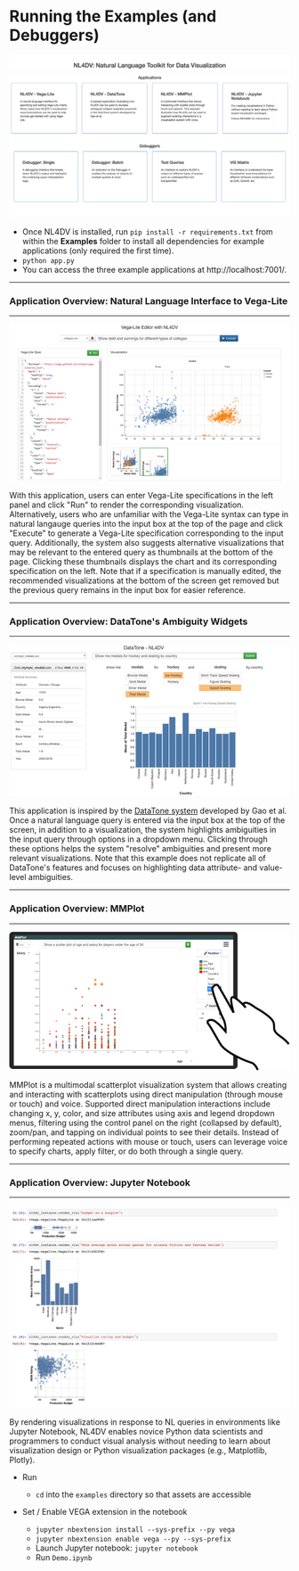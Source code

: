 # Running the Examples (and Debuggers)

![NL4DV Applications Teaser](../docs/teaser-nl4dv-applications.png)

- Once NL4DV is installed, run ```pip install -r requirements.txt``` from within the **Examples** folder to install all dependencies for example applications (only required the first time).
- ```python app.py```
- You can access the three example applications at http://localhost:7001/. 

---
### Application Overview: Natural Language Interface to Vega-Lite
---

![Vega-Lite Editor Teaser](../docs/teaser-vl-editor.png)

With this application, users can enter Vega-Lite specifications in the left panel and click "Run" to render the corresponding visualization. Alternatively, users who are unfamiliar with the Vega-Lite syntax can type in natural langauge queries into the input box at the top of the page and click "Execute" to generate a Vega-Lite specification corresponding to the input query. Additionally, the system also suggests alternative visualizations that may be relevant to the entered query as thumbnails at the bottom of the page. Clicking these thumbnails displays the chart and its corresponding specification on the left. Note that if a specification is manually edited, the recommended visualizations at the bottom of the screen get removed but the previous query remains in the input box for easier reference.


---
### Application Overview: DataTone's Ambiguity Widgets
---

![DataTone Teaser](../docs/teaser-datatone.png)

This application is inspired by the [DataTone system](http://www.cond.org/datatone.html) developed by Gao et al. Once a natural language query is entered via the input box at the top of the screen, in addition to a visualization, the system highlights ambiguities in the input query through options in a dropdown menu. Clicking through these options helps the system "resolve" ambiguities and present more relevant visualizations. Note that this example does not replicate all of DataTone's features and focuses on highlighting data attribute- and value-level ambiguities.  

---
### Application Overview: MMPlot
---

![MMPlot Teaser](../docs/teaser-mmplot.png)

MMPlot is a multimodal scatterplot visualization system that allows creating and interacting with scatterplots using direct manipulation (through mouse or touch) and voice. Supported direct manipulation interactions include changing x, y, color, and size attributes using axis and legend dropdown menus, filtering using the control panel on the right (collapsed by default), zoom/pan, and tapping on individual points to see their details. Instead of performing repeated actions with mouse or touch, users can leverage voice to specify charts, apply filter, or do both through a single query.

---
### Application Overview: Jupyter Notebook
---

![Jupyter Notebook Teaser](../docs/teaser-jupyter-notebook.png)

By rendering visualizations in response to NL queries in environments like Jupyter Notebook, NL4DV enables novice Python data scientists and programmers to conduct visual analysis without needing to learn about visualization design or Python visualization packages (e.g., Matplotlib, Plotly).

* Run
    - `cd` into the `examples` directory so that assets are accessible

* Set / Enable VEGA extension in the notebook
    - `jupyter nbextension install --sys-prefix --py vega`
    - `jupyter nbextension enable vega --py --sys-prefix`    
    - Launch Jupyter notebook: `jupyter notebook`
    - Run `Demo.ipynb`
